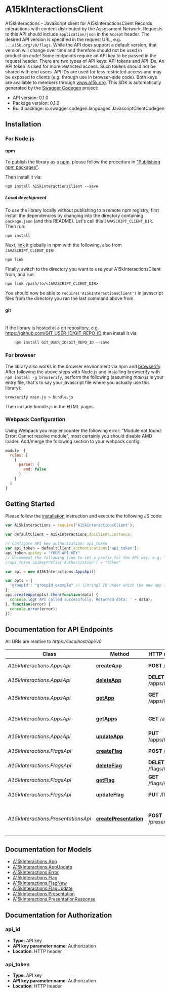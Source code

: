 # A15kInteractionsClient

A15kInteractions - JavaScript client for A15kInteractionsClient
Records interactions with content distributed by the Assessment Network.  Requests to this API should include `application/json` in the `Accept` header.  The desired API version is specified in the request URL, e.g. `...a15k.org/v0/flags`.          While the API does support a default version, that version will change over          time and therefore should not be used in production code!  Some endpoints require an API key to be passed in the request header.  There are two          types of API keys: API tokens and API IDs.  An API token is used for more restricted          access.  Such tokens should not be shared with end users.  API IDs are used for less          restricted access and may be exposed to clients (e.g. through use in browser-side code).          Both keys are available to members through www.a15k.org. 
This SDK is automatically generated by the [Swagger Codegen](https://github.com/swagger-api/swagger-codegen) project:

- API version: 0.1.0
- Package version: 0.1.0
- Build package: io.swagger.codegen.languages.JavascriptClientCodegen

## Installation

### For [Node.js](https://nodejs.org/)

#### npm

To publish the library as a [npm](https://www.npmjs.com/),
please follow the procedure in ["Publishing npm packages"](https://docs.npmjs.com/getting-started/publishing-npm-packages).

Then install it via:

```shell
npm install A15kInteractionsClient --save
```

##### Local development

To use the library locally without publishing to a remote npm registry, first install the dependencies by changing 
into the directory containing `package.json` (and this README). Let's call this `JAVASCRIPT_CLIENT_DIR`. Then run:

```shell
npm install
```

Next, [link](https://docs.npmjs.com/cli/link) it globally in npm with the following, also from `JAVASCRIPT_CLIENT_DIR`:

```shell
npm link
```

Finally, switch to the directory you want to use your A15kInteractionsClient from, and run:

```shell
npm link /path/to/<JAVASCRIPT_CLIENT_DIR>
```

You should now be able to `require('A15kInteractionsClient')` in javascript files from the directory you ran the last 
command above from.

#### git
#
If the library is hosted at a git repository, e.g.
https://github.com/GIT_USER_ID/GIT_REPO_ID
then install it via:

```shell
    npm install GIT_USER_ID/GIT_REPO_ID --save
```

### For browser

The library also works in the browser environment via npm and [browserify](http://browserify.org/). After following
the above steps with Node.js and installing browserify with `npm install -g browserify`,
perform the following (assuming *main.js* is your entry file, that's to say your javascript file where you actually 
use this library):

```shell
browserify main.js > bundle.js
```

Then include *bundle.js* in the HTML pages.

### Webpack Configuration

Using Webpack you may encounter the following error: "Module not found: Error:
Cannot resolve module", most certainly you should disable AMD loader. Add/merge
the following section to your webpack config:

```javascript
module: {
  rules: [
    {
      parser: {
        amd: false
      }
    }
  ]
}
```

## Getting Started

Please follow the [installation](#installation) instruction and execute the following JS code:

```javascript
var A15kInteractions = require('A15kInteractionsClient');

var defaultClient = A15kInteractions.ApiClient.instance;

// Configure API key authorization: api_token
var api_token = defaultClient.authentications['api_token'];
api_token.apiKey = "YOUR API KEY"
// Uncomment the following line to set a prefix for the API key, e.g. "Token" (defaults to null)
//api_token.apiKeyPrefix['Authorization'] = "Token"

var api = new A15kInteractions.AppsApi()

var opts = { 
  'groupId': "groupId_example" // {String} ID under which the new app should be grouped (e.g. the UUID) of the app owner.  Can be used to later retrieve all apps in the same group at once.
};
api.createApp(opts).then(function(data) {
  console.log('API called successfully. Returned data: ' + data);
}, function(error) {
  console.error(error);
});


```

## Documentation for API Endpoints

All URIs are relative to *https://localhost/api/v0*

Class | Method | HTTP request | Description
------------ | ------------- | ------------- | -------------
*A15kInteractions.AppsApi* | [**createApp**](docs/AppsApi.md#createApp) | **POST** /apps | Create a new app
*A15kInteractions.AppsApi* | [**deleteApp**](docs/AppsApi.md#deleteApp) | **DELETE** /apps/{id} | Delete an app
*A15kInteractions.AppsApi* | [**getApp**](docs/AppsApi.md#getApp) | **GET** /apps/{id} | Get a specific app
*A15kInteractions.AppsApi* | [**getApps**](docs/AppsApi.md#getApps) | **GET** /apps | Get all apps matching a query
*A15kInteractions.AppsApi* | [**updateApp**](docs/AppsApi.md#updateApp) | **PUT** /apps/{id} | Update an app
*A15kInteractions.FlagsApi* | [**createFlag**](docs/FlagsApi.md#createFlag) | **POST** /flags | Flag some content
*A15kInteractions.FlagsApi* | [**deleteFlag**](docs/FlagsApi.md#deleteFlag) | **DELETE** /flags/{id} | Delete a flag
*A15kInteractions.FlagsApi* | [**getFlag**](docs/FlagsApi.md#getFlag) | **GET** /flags/{id} | Retrieve a flag
*A15kInteractions.FlagsApi* | [**updateFlag**](docs/FlagsApi.md#updateFlag) | **PUT** /flags | Update a flag
*A15kInteractions.PresentationsApi* | [**createPresentation**](docs/PresentationsApi.md#createPresentation) | **POST** /presentations | Indicate that content was presented


## Documentation for Models

 - [A15kInteractions.App](docs/App.md)
 - [A15kInteractions.AppUpdate](docs/AppUpdate.md)
 - [A15kInteractions.Error](docs/Error.md)
 - [A15kInteractions.Flag](docs/Flag.md)
 - [A15kInteractions.FlagNew](docs/FlagNew.md)
 - [A15kInteractions.FlagUpdate](docs/FlagUpdate.md)
 - [A15kInteractions.Presentation](docs/Presentation.md)
 - [A15kInteractions.PresentationResponse](docs/PresentationResponse.md)


## Documentation for Authorization


### api_id

- **Type**: API key
- **API key parameter name**: Authorization
- **Location**: HTTP header

### api_token

- **Type**: API key
- **API key parameter name**: Authorization
- **Location**: HTTP header

